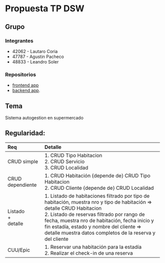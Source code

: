 # Propuesta TP DSW

## Grupo
### Integrantes
* 42062 - Lautaro Coria
* 47787 - Agustin Pacheco
* 48833 - Leandro Soler

### Repositorios
* [frontend app](https://github.com/aguspach93/frontend)
* [backend app](https://github.com/aguspach93/backend).
## Tema
  Sistema autogestion en supermercado
## Regularidad:
|Req|Detalle|
|:-|:-|
|CRUD simple|1. CRUD Tipo Habitacion<br>2. CRUD Servicio<br>3. CRUD Localidad|
|CRUD dependiente|1. CRUD Habitación {depende de} CRUD Tipo Habitacion<br>2. CRUD Cliente {depende de} CRUD Localidad|
|Listado<br>+<br>detalle| 1. Listado de habitaciones filtrado por tipo de habitación, muestra nro y tipo de habitación => detalle CRUD Habitacion<br> 2. Listado de reservas filtrado por rango de fecha, muestra nro de habitación, fecha inicio y fin estadía, estado y nombre del cliente => detalle muestra datos completos de la reserva y del cliente|
|CUU/Epic|1. Reservar una habitación para la estadía<br>2. Realizar el check-in de una reserva|
